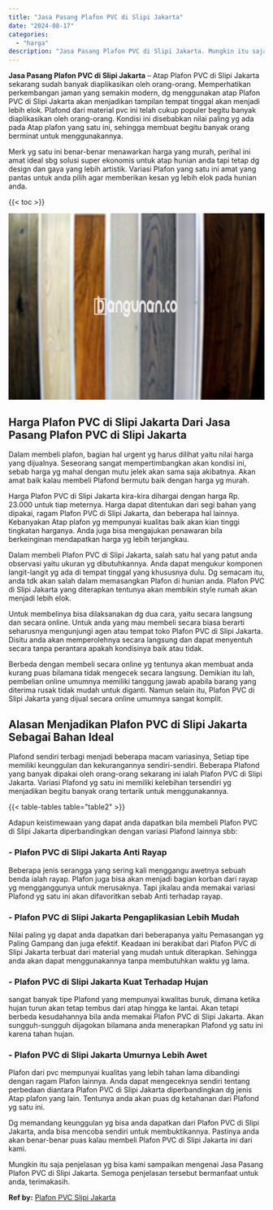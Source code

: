 ```yaml
---
title: "Jasa Pasang Plafon PVC di Slipi Jakarta"
date: "2024-08-17"
categories: 
  - "harga"
description: "Jasa Pasang Plafon PVC di Slipi Jakarta. Mungkin itu saja penjelasan yg bisa kami sampaikan mengenai Jasa Pasang Plafon PVC di Slipi Jakarta. Semoga penjelas..."
---
```


**Jasa Pasang Plafon PVC di Slipi Jakarta** – Atap Plafon PVC di Slipi Jakarta sekarang sudah banyak diaplikasikan oleh orang-orang. Memperhatikan perkembangan jaman yang semakin modern, dg menggunakan atap Plafon PVC di Slipi Jakarta akan menjadikan tampilan tempat tinggal akan menjadi lebih elok. Plafond dari material pvc ini telah cukup populer begitu banyak diaplikasikan oleh orang-orang. Kondisi ini disebabkan nilai paling yg ada pada Atap plafon yang satu ini, sehingga membuat begitu banyak orang berminat untuk menggunakannya.

Merk yg satu ini benar-benar menawarkan harga yang murah, perihal ini amat ideal sbg solusi super ekonomis untuk atap hunian anda tapi tetap dg design dan gaya yang lebih artistik. Variasi Plafon yang satu ini amat yang pantas untuk anda pilih agar memberikan kesan yg lebih elok pada hunian anda.

{{< toc >}}

![Jasa Pasang Plafon PVC di Slipi Jakarta](/images/flafond-pvc-murah28.png)

## Harga Plafon PVC di Slipi Jakarta Dari Jasa Pasang Plafon PVC di Slipi Jakarta

Dalam membeli plafon, bagian hal urgent yg harus dilihat yaitu nilai harga yang dijualnya. Seseorang sangat mempertimbangkan akan kondisi ini, sebab harga yg mahal dengan mutu jelek akan sama saja akibatnya. Akan amat baik kalau membeli Plafond bermutu baik dengan harga yg murah.

Harga Plafon PVC di Slipi Jakarta kira-kira dihargai dengan harga Rp. 23.000 untuk tiap meternya. Harga dapat ditentukan dari segi bahan yang dipakai, ragam Plafon PVC di Slipi Jakarta, dan beberapa hal lainnya. Kebanyakan Atap plafon yg mempunyai kualitas baik akan kian tinggi tingkatan harganya. Anda juga bisa mengajukan penawaran bila berkeinginan mendapatkan harga yg lebih terjangkau.

Dalam membeli Plafon PVC di Slipi Jakarta, salah satu hal yang patut anda observasi yaitu ukuran yg dibutuhkannya. Anda dapat mengukur komponen langit-langit yg ada di tempat tinggal yang khususnya dulu. Dg semacam itu, anda tdk akan salah dalam memasangkan Plafon di hunian anda. Plafon PVC di Slipi Jakarta yang diterapkan tentunya akan membikin style rumah akan menjadi lebih elok.

Untuk membelinya bisa dilaksanakan dg dua cara, yaitu secara langsung dan secara online. Untuk anda yang mau membeli secara biasa berarti seharusnya mengunjungi agen atau tempat toko Plafon PVC di Slipi Jakarta. Disitu anda akan memperolehnya secara langsung dan dapat menyentuh secara tanpa perantara apakah kondisinya baik atau tidak.

Berbeda dengan membeli secara online yg tentunya akan membuat anda kurang puas bilamana tidak mengecek secara langsung. Demikian itu lah, pembelian online umumnya memiliki tanggung jawab apabila barang yang diterima rusak tidak mudah untuk diganti. Namun selain itu, Plafon PVC di Slipi Jakarta yang dijual secara online umumnya sangat komplit.

## Alasan Menjadikan Plafon PVC di Slipi Jakarta Sebagai Bahan Ideal

Plafond sendiri terbagi menjadi beberapa macam variasinya, Setiap tipe memiliki keunggulan dan kekurangannya sendiri-sendiri. Beberapa Plafond yang banyak dipakai oleh orang-orang sekarang ini ialah Plafon PVC di Slipi Jakarta. Variasi Plafond yg satu ini memiliki kelebihan tersendiri yg menjadikan begitu banyak orang tertarik untuk menggunakannya.

{{< table-tables table="table2" >}}

Adapun keistimewaan yang dapat anda dapatkan bila membeli Plafon PVC di Slipi Jakarta diperbandingkan dengan variasi Plafond lainnya sbb:

### \- Plafon PVC di Slipi Jakarta Anti Rayap

Beberapa jenis serangga yang sering kali menggangu awetnya sebuah benda ialah rayap. Plafon juga bisa akan menjadi bagian korban dari rayap yg mengganggunya untuk merusaknya. Tapi jikalau anda memakai variasi Plafond yg satu ini akan difavoritkan sebab Anti terhadap rayap.

### \- Plafon PVC di Slipi Jakarta Pengaplikasian Lebih Mudah

Nilai paling yg dapat anda dapatkan dari beberapanya yaitu Pemasangan yg Paling Gampang dan juga efektif. Keadaan ini berakibat dari Plafon PVC di Slipi Jakarta terbuat dari material yang mudah untuk diterapkan. Sehingga anda akan dapat menggunakannya tanpa membutuhkan waktu yg lama.

### \- Plafon PVC di Slipi Jakarta Kuat Terhadap Hujan

sangat banyak tipe Plafond yang mempunyai kwalitas buruk, dimana ketika hujan turun akan tetap tembus dari atap hingga ke lantai. Akan tetapi berbeda kesudahannya bila anda memakai Plafon PVC di Slipi Jakarta. Akan sungguh-sungguh dijagokan bilamana anda menerapkan Plafond yg satu ini karena tahan hujan.

### \- Plafon PVC di Slipi Jakarta Umurnya Lebih Awet

Plafon dari pvc mempunyai kualitas yang lebih tahan lama dibandingi dengan ragam Plafon lainnya. Anda dapat mengeceknya sendiri tentang perbedaan diantara Plafon PVC di Slipi Jakarta diperbandingkan dg jenis Atap plafon yang lain. Tentunya anda akan puas dg ketahanan dari Plafond yg satu ini.

Dg memandang keunggulan yg bisa anda dapatkan dari Plafon PVC di Slipi Jakarta, anda bisa mencoba sendiri untuk membuktikannya. Pastinya anda akan benar-benar puas kalau membeli Plafon PVC di Slipi Jakarta ini dari kami.

Mungkin itu saja penjelasan yg bisa kami sampaikan mengenai Jasa Pasang Plafon PVC di Slipi Jakarta. Semoga penjelasan tersebut bermanfaat untuk anda, terimakasih.

**Ref by:** [Plafon PVC Slipi Jakarta](https://id.wikipedia.org/wiki/Plafon)
